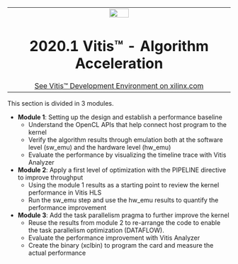<table width="100%">
 <tr width="100%">
    <td align="center"><img src="https://www.xilinx.com/content/dam/xilinx/imgs/press/media-kits/corporate/xilinx-logo.png" width="30%"/><h1>2020.1 Vitis™ - Algorithm Acceleration</h1>
    <a href="https://www.xilinx.com/products/design-tools/vitis.html">See Vitis™ Development Environment on xilinx.com</a>
    </td>
 </tr>
</table>

This section is divided in 3 modules.
* **Module 1**: Setting up the design and establish a performance baseline
  + Understand the OpenCL APIs that help connect host program to the kernel
  + Verify the algorithm results through emulation both at the software level (sw_emu) and the hardware level (hw_emu)
  + Evaluate the performance by visualizing the timeline trace with Vitis Analyzer
* **Module 2**: Apply a first level of optimization with the PIPELINE directive to improve throughput
  + Using the module 1 results as a starting point to review the kernel performance in Vitis HLS
  + Run the sw_emu step and use the hw_emu results to quantify the performance improvement 
* **Module 3**: Add the task parallelism pragma to further improve the kernel
  + Reuse the results from module 2 to re-arrange the code to enable the task parallelism optimization (DATAFLOW).
  + Evaluate the performance improvement with Vitis Analyzer
  + Create the binary (xclbin) to program the card and measure the actual performance
